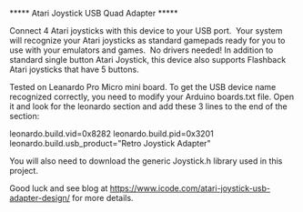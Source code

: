 ***** Atari Joystick USB Quad Adapter *****

Connect 4 Atari joysticks with this device to your USB port.  Your system will recognize your Atari joysticks as standard gamepads ready for you to use with your emulators and games.  No drivers needed! In addition to standard single button Atari Joystick, this device also supports Flashback Atari joysticks that have 5 buttons.

Tested on Leanardo Pro Micro mini board. To get the USB device name recognized correctly, you need to modify your Arduino boards.txt file.  Open it and look for the leonardo section and add these 3 lines to the end of the section:  

leonardo.build.vid=0x8282
leonardo.build.pid=0x3201
leonardo.build.usb_product="Retro Joystick Adapter"

You will also need to download the generic Joystick.h library used in this project.

Good luck and see blog at https://www.icode.com/atari-joystick-usb-adapter-design/ for more details.



